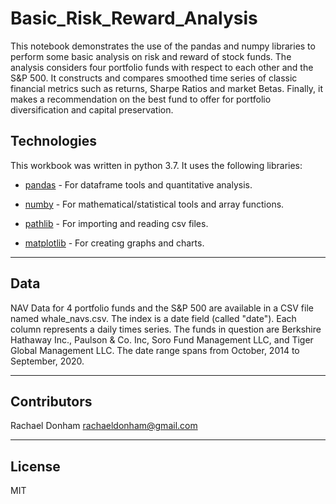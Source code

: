 # Basic_Risk_Reward_Analysis
This notebook demonstrates the use of the pandas and numpy libraries to perform some basic analysis on risk and reward of stock funds. The analysis considers four portfolio funds with respect to each other and the S&P 500. It constructs and compares smoothed time series of classic financial metrics such as returns, Sharpe Ratios and market Betas. Finally, it makes a recommendation on the best fund to offer for portfolio diversification and capital preservation.

## Technologies

This workbook was written in python 3.7. It uses the following libraries:

* [pandas](https://github.com/pandas-dev/pandas) - For dataframe tools and quantitative analysis.

* [numby](https://github.com/numpy/numpy) - For mathematical/statistical tools and array functions.

* [pathlib](https://github.com/budlight/pathlib) - For importing and reading csv files.

* [matplotlib](https://github.com/matplotlib/matplotlib) - For creating graphs and charts.

---

## Data

NAV Data for 4 portfolio funds and the S&P 500 are available in a CSV file named whale_navs.csv. The index is a date field (called "date"). Each column represents a daily times series. The funds in question are Berkshire Hathaway Inc., Paulson & Co. Inc, Soro Fund Management LLC, and Tiger Global Management LLC. The date range spans from October, 2014 to September, 2020.


---

## Contributors

Rachael Donham
rachaeldonham@gmail.com


---

## License

MIT
